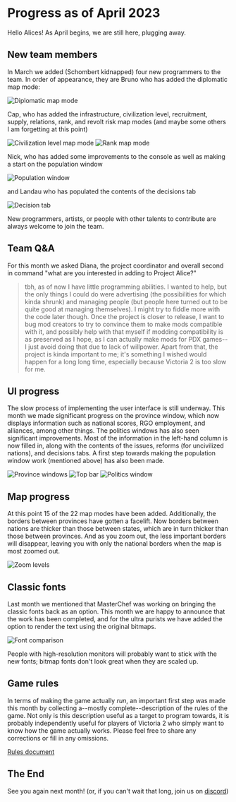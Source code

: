 # Progress as of April 2023

Hello Alices! As April begins, we are still here, plugging away.

## New team members

In March we added (Schombert kidnapped) four new programmers to the team. In order of appearance, they are Bruno who has added the diplomatic map mode:

![Diplomatic map mode](./images/Diplomatic_Map_Mode.png)

Cap, who has added the infrastructure, civilization level, recruitment, supply, relations, rank, and revolt risk map modes (and maybe some others I am forgetting at this point)

![Civilization level map mode](./images/Civilization_Level_Map_Mode.png)
![Rank map mode](./images/Rank_Map_Mode.png)

Nick, who has added some improvements to the console as well as making a start on the population window

![Population window](./images/Population_Window_Start.png)

and Landau who has populated the contents of the decisions tab

![Decision tab](./images/Populated_Decision_Tab_Landau.png)

New programmers, artists, or people with other talents to contribute are always welcome to join the team.

## Team Q&A

For this month we asked Diana, the project coordinator and overall second in command "what are you interested in adding to Project Alice?"

> tbh, as of now I have little programming abilities. I wanted to help, but the only things I could do were advertising (the possibilities for which kinda shrunk) and managing people (but people here turned out to be quite good at managing themselves). I might try to fiddle more with the code later though. Once the project is closer to release, I want to bug mod creators to try to convince them to make mods compatible with it, and possibly help with that myself if modding compatibility is as preserved as I hope, as I can actually make mods for PDX games--I just avoid doing that due to lack of willpower. Apart from that, the project is kinda important to me; it's something I wished would happen for a long long time, especially because Victoria 2 is too slow for me.

## UI progress

The slow process of implementing the user interface is still underway. This month we made significant progress on the province window, which now displays information such as national scores, RGO employment, and alliances, among other things. The politics windows has also seen significant improvements. Most of the information in the left-hand column is now filled in, along with the contents of the issues, reforms (for uncivilized nations), and decisions tabs. A first step towards making the population window work (mentioned above) has also been made.

![Province windows](./images/Province_and_Focus_Windows.png)
![Top bar](./images/Top_Bar.png)
![Politics window](./images/Political_Reforms_Window.png)

## Map progress

At this point 15 of the 22 map modes have been added. Additionally, the borders between provinces have gotten a facelift. Now borders between nations are thicker than those between states, which are in turn thicker than those between provinces. And as you zoom out, the less important borders will disappear, leaving you with only the national borders when the map is most zoomed out.

![Zoom levels](./images/Zoom_Levels.png)

## Classic fonts

Last month we mentioned that MasterChef was working on bringing the classic fonts back as an option. This month we are happy to announce that the work has been completed, and for the ultra purists we have added the option to render the text using the original bitmaps.

![Font comparison](./images/Fonts_detail.png)

People with high-resolution monitors will probably want to stick with the new fonts; bitmap fonts don't look great when they are scaled up.

## Game rules

In terms of making the game actually *run*, an important first step was made this month by collecting a--mostly complete--description of the rules of the game. Not only is this description useful as a target to program towards, it is probably independently useful for players of Victoria 2 who simply want to know how the game actually works. Please feel free to share any corrections or fill in any omissions.

[Rules document](https://github.com/schombert/Project-Alice/blob/main/docs/rules.md)

## The End

See you again next month! (or, if you can't wait that long, join us on [discord](https://discord.gg/QUJExr4mRn))